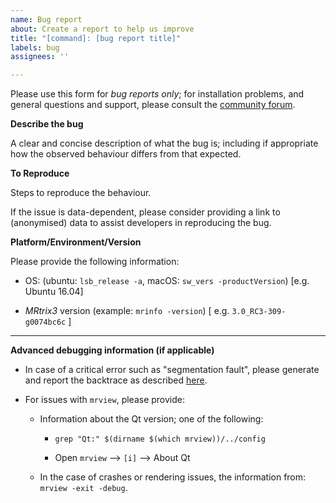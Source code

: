 ```yaml
---
name: Bug report
about: Create a report to help us improve
title: "[command]: [bug report title]"
labels: bug
assignees: ''

---
```


Please use this form for *bug reports only*; for installation problems, and general questions and support, please consult the [community forum](http://community.mrtrix.org/search?expanded=true).

**Describe the bug**

A clear and concise description of what the bug is; including if appropriate
how the observed behaviour differs from that expected.

**To Reproduce**

Steps to reproduce the behaviour.

If the issue is data-dependent, please consider providing a link to
(anonymised) data to assist developers in reproducing the bug.

**Platform/Environment/Version**

Please provide the following information:

-  OS: (ubuntu: `lsb_release -a`, macOS: `sw_vers -productVersion`) [e.g. Ubuntu 16.04]

-  *MRtrix3* version (example: `mrinfo -version`) [ e.g. `3.0_RC3-309-g0074bc6c` ]

---

**Advanced debugging information (if applicable)**

-  In case of a critical error such as "segmentation fault", please generate
   and report the backtrace as described [here](https://community.mrtrix.org/t/advanced-debugging-of-mrtrix3-binaries).

- For issues with `mrview`, please provide:

   -  Information about the Qt version; one of the following:

      -  `grep "Qt:" $(dirname $(which mrview))/../config`

      -  Open `mrview` --> `[i]` --> About Qt

   -  In the case of crashes or rendering issues, the information from:
      `mrview -exit -debug`.
